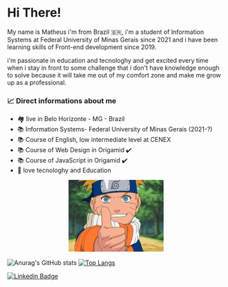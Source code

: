 # Hi There!

   My name is Matheus i'm from Brazil 🇧🇷, i'm a student of Information Systems at Federal University of Minas Gerais since 2021 and i have been learning skills of Front-end development since 2019.
  
   i'm passionate in education and tecnologhy and get excited every time when i stay in front to some challenge that i don't have knowledge enough to solve because it will take me out of my comfort zone and make me grow up as a professional.

### 📈 Direct informations about me
   - 🏘️ live in Belo Horizonte - MG - Brazil
   - 📚 Information Systems- Federal University of Minas Gerais (2021-?)
   - 📚 Course of English, low intermediate level at CENEX
   - 📚 Course of Web Design in Origamid ✔️
   - 📚 Course of JavaScript in Origamid ✔️
   - 💚 love tecnologhy and Education

<p align="center">
   <img src="https://github.com/1995-Matheus-Lima/1995-Matheus-Lima/blob/main/fa9775da859923c4cc65608ada8e8d81.gif">
</p>

   
![Anurag's GitHub stats](https://github-readme-stats.vercel.app/api?username=1995-Matheus-Lima&show_icons=true&theme=vue)
[![Top Langs](https://github-readme-stats.vercel.app/api/top-langs/?username=1995-Matheus-Lima&layout=compact)](https://github.com/anuraghazra/github-readme-stats)


[![Linkedin Badge](https://img.shields.io/badge/-LinkedIn-blue?style=flat-square&logo=Linkedin&logoColor=white&link=https://www.linkedin.com/in/matheus-henrique-275411151/)](https://www.linkedin.com/in/matheus-henrique-275411151/) 

<!--
**1995-Matheus-Lima/1995-Matheus-Lima** is a ✨ _special_ ✨ repository because its `README.md` (this file) appears on your GitHub profile.

Here are some ideas to get you started:

- 🔭 I’m currently working on ...
- 🌱 I’m currently learning ...
- 👯 I’m looking to collaborate on ...
- 🤔 I’m looking for help with ...
- 💬 Ask me about ...
- 📫 How to reach me: ...
- 😄 Pronouns: ...
- ⚡ Fun fact: ...
-->
